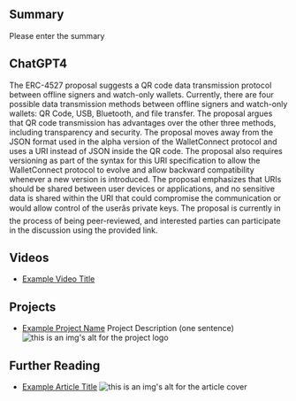 ## Summary

Please enter the summary

## ChatGPT4

The ERC-4527 proposal suggests a QR code data transmission protocol between offline signers and watch-only wallets. Currently, there are four possible data transmission methods between offline signers and watch-only wallets: QR Code, USB, Bluetooth, and file transfer. The proposal argues that QR code transmission has advantages over the other three methods, including transparency and security. The proposal moves away from the JSON format used in the alpha version of the WalletConnect protocol and uses a URI instead of JSON inside the QR code. The proposal also requires versioning as part of the syntax for this URI specification to allow the WalletConnect protocol to evolve and allow backward compatibility whenever a new version is introduced. The proposal emphasizes that URIs should be shared between user devices or applications, and no sensitive data is shared within the URI that could compromise the communication or would allow control of the userâs private keys. The proposal is currently in the process of being peer-reviewed, and interested parties can participate in the discussion using the provided link.

## Videos

- [Example Video Title](https://www.youtube.com/watch?v=TDGq4aeevgY)

## Projects

- [Example Project Name](https://xxxx.xxx/xxxxx) Project Description (one sentence) ![this is an img's alt for the project logo](https://xxxx.xxx/project-logo.xxx)

## Further Reading

- [Example Article Title](https://xxxx.xxx/xxxxx) ![this is an img's alt for the article cover](https://xxxx.xxx/article-cover.xxx)
